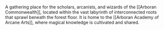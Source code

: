 A gathering place for the scholars, arcanists, and wizards of the [[Arboran Commonwealth]], located within the vast labyrinth of interconnected roots that sprawl beneath the forest floor. It is home to the [[Arboran Academy of Arcane Arts]], where magical knowledge is cultivated and shared.
